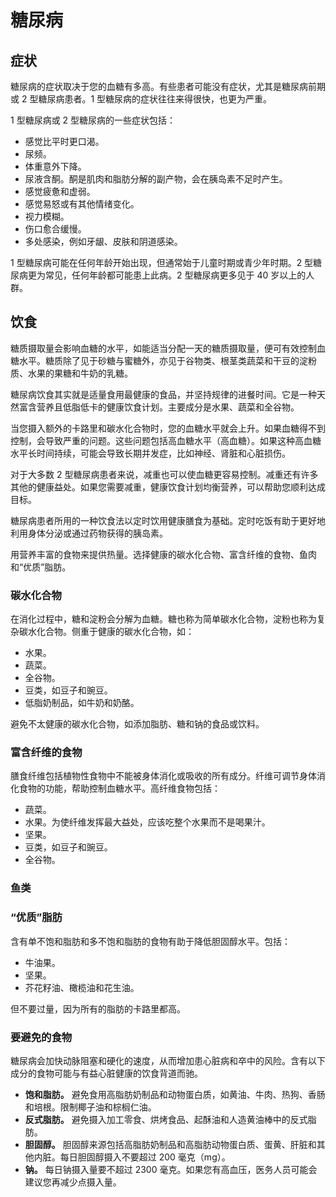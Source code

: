 # 糖尿病

## 症状

糖尿病的症状取决于您的血糖有多高。有些患者可能没有症状，尤其是糖尿病前期或 2 型糖尿病患者。1 型糖尿病的症状往往来得很快，也更为严重。

1 型糖尿病或 2 型糖尿病的一些症状包括：

- 感觉比平时更口渴。
- 尿频。
- 体重意外下降。
- 尿液含酮。酮是肌肉和脂肪分解的副产物，会在胰岛素不足时产生。
- 感觉疲惫和虚弱。
- 感觉易怒或有其他情绪变化。
- 视力模糊。
- 伤口愈合缓慢。
- 多处感染，例如牙龈、皮肤和阴道感染。

1 型糖尿病可能在任何年龄开始出现，但通常始于儿童时期或青少年时期。2 型糖尿病更为常见，任何年龄都可能患上此病。2 型糖尿病更多见于 40 岁以上的人群。

## 饮食

糖质摄取量会影响血糖的水平，如能适当分配一天的糖质摄取量，便可有效控制血糖水平。糖质除了见于砂糖与蜜糖外，亦见于谷物类、根茎类蔬菜和干豆的淀粉质、水果的果糖和牛奶的乳糖。

糖尿病饮食其实就是适量食用最健康的食品，并坚持规律的进餐时间。它是一种天然富含营养且低脂低卡的健康饮食计划。主要成分是水果、蔬菜和全谷物。

当您摄入额外的卡路里和碳水化合物时，您的血糖水平就会上升。如果血糖得不到控制，会导致严重的问题。这些问题包括高血糖水平（高血糖）。如果这种高血糖水平长时间持续，可能会导致长期并发症，比如神经、肾脏和心脏损伤。

对于大多数 2 型糖尿病患者来说，减重也可以使血糖更容易控制。减重还有许多其他的健康益处。如果您需要减重，健康饮食计划均衡营养，可以帮助您顺利达成目标。

糖尿病患者所用的一种饮食法以定时饮用健康膳食为基础。定时吃饭有助于更好地利用身体分泌或通过药物获得的胰岛素。

用营养丰富的食物来提供热量。选择健康的碳水化合物、富含纤维的食物、鱼肉和“优质”脂肪。
### 碳水化合物

在消化过程中，糖和淀粉会分解为血糖。糖也称为简单碳水化合物，淀粉也称为复杂碳水化合物。侧重于健康的碳水化合物，如：

- 水果。
- 蔬菜。
- 全谷物。
- 豆类，如豆子和豌豆。
- 低脂奶制品，如牛奶和奶酪。

避免不太健康的碳水化合物，如添加脂肪、糖和钠的食品或饮料。
### 富含纤维的食物

膳食纤维包括植物性食物中不能被身体消化或吸收的所有成分。纤维可调节身体消化食物的功能，帮助控制血糖水平。高纤维食物包括：

- 蔬菜。
- 水果。为使纤维发挥最大益处，应该吃整个水果而不是喝果汁。
- 坚果。
- 豆类，如豆子和豌豆。
- 全谷物。
### 鱼类

### “优质”脂肪

含有单不饱和脂肪和多不饱和脂肪的食物有助于降低胆固醇水平。包括：

- 牛油果。
- 坚果。
- 芥花籽油、橄榄油和花生油。

但不要过量，因为所有的脂肪的卡路里都高。

### 要避免的食物

糖尿病会加快动脉阻塞和硬化的速度，从而增加患心脏病和卒中的风险。含有以下成分的食物可能与有益心脏健康的饮食背道而驰。

- **饱和脂肪。** 避免食用高脂肪奶制品和动物蛋白质，如黄油、牛肉、热狗、香肠和培根。限制椰子油和棕榈仁油。
- **反式脂肪。** 避免摄入加工零食、烘烤食品、起酥油和人造黄油棒中的反式脂肪。
- **胆固醇。** 胆固醇来源包括高脂肪奶制品和高脂肪动物蛋白质、蛋黄、肝脏和其他内脏。每日胆固醇摄入不要超过 200 毫克（mg）。
- **钠。** 每日钠摄入量要不超过 2300 毫克。如果您有高血压，医务人员可能会建议您再减少点摄入量。